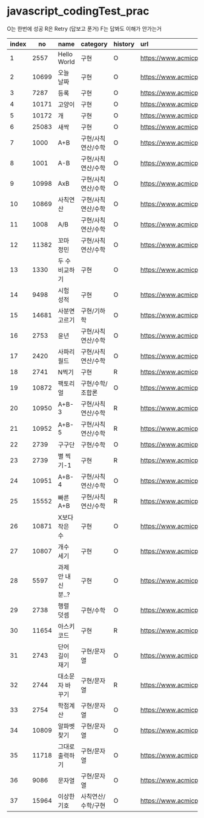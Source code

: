 # javascript_codingTest_prac

O는 한번에 성공
R은 Retry (답보고 푼거)
F는 답봐도 이해가 안가는거

| index | no    | name               | category           | history | url                                   | star |
| ----- | ----- | ------------------ | ------------------ | :------ | :------------------------------------ | :--: |
| 1     | 2557  | Hello World        | 구현               | O       | https://www.acmicpc.net/problem/2557  |      |
| 2     | 10699 | 오늘 날짜          | 구현               | O       | https://www.acmicpc.net/problem/10699 |      |
| 3     | 7287  | 등록               | 구현               | O       | https://www.acmicpc.net/problem/7287  |      |
| 4     | 10171 | 고양이             | 구현               | O       | https://www.acmicpc.net/problem/10171 |      |
| 5     | 10172 | 개                 | 구현               | O       | https://www.acmicpc.net/problem/10172 |      |
| 6     | 25083 | 새싹               | 구현               | O       | https://www.acmicpc.net/problem/25083 |      |
| 7     | 1000  | A+B                | 구현/사칙연산/수학 | O       | https://www.acmicpc.net/problem/1000  |      |
| 8     | 1001  | A-B                | 구현/사칙연산/수학 | O       | https://www.acmicpc.net/problem/1001  |      |
| 9     | 10998 | AxB                | 구현/사칙연산/수학 | O       | https://www.acmicpc.net/problem/10998 |      |
| 10    | 10869 | 사칙연산           | 구현/사칙연산/수학 | O       | https://www.acmicpc.net/problem/10869 |      |
| 11    | 1008  | A/B                | 구현/사칙연산/수학 | O       | https://www.acmicpc.net/problem/1008  |      |
| 12    | 11382 | 꼬마 정민          | 구현/사칙연산/수학 | O       | https://www.acmicpc.net/problem/11382 |      |
| 13    | 1330  | 두 수 비교하기     | 구현               | O       | https://www.acmicpc.net/problem/1330  |      |
| 14    | 9498  | 시험 성적          | 구현               | O       | https://www.acmicpc.net/problem/9498  |      |
| 15    | 14681 | 사분면 고르기      | 구현/기하학        | O       | https://www.acmicpc.net/problem/14681 |      |
| 16    | 2753  | 윤년               | 구현/사칙연산/수학 | O       | https://www.acmicpc.net/problem/2753  |      |
| 17    | 2420  | 사파리월드         | 구현/사칙연산/수학 | O       | https://www.acmicpc.net/problem/2420  |      |
| 18    | 2741  | N찍기              | 구현               | R       | https://www.acmicpc.net/problem/2741  |      |
| 19    | 10872 | 팩토리얼           | 구현/수학/조합론   | O       | https://www.acmicpc.net/problem/10872 |      |
| 20    | 10950 | A+B-3              | 구현/사칙연산/수학 | R       | https://www.acmicpc.net/problem/10950 |      |
| 21    | 10952 | A+B-5              | 구현/사칙연산/수학 | R       | https://www.acmicpc.net/problem/10952 |  💡  |
| 22    | 2739  | 구구단             | 구현/수학          | O       | https://www.acmicpc.net/problem/2739  |      |
| 23    | 2739  | 별 찍기-1          | 구현               | R       | https://www.acmicpc.net/problem/2738  |      |
| 24    | 10951 | A+B-4              | 구현/사칙연산/수학 | O       | https://www.acmicpc.net/problem/10951 |      |
| 25    | 15552 | 빠른 A+B           | 구현/사칙연산/수학 | R       | https://www.acmicpc.net/problem/15552 |  💡  |
| 26    | 10871 | X보다 작은 수      | 구현               | O       | https://www.acmicpc.net/problem/10871 |      |
| 27    | 10807 | 개수 세기          | 구현               | O       | https://www.acmicpc.net/problem/10807 |      |
| 28    | 5597  | 과제 안 내신 분..? | 구현               | O       | https://www.acmicpc.net/problem/5597  |  💡  |
| 29    | 2738  | 행렬 덧셈          | 구현/수학          | O       | https://www.acmicpc.net/problem/2738  |      |
| 30    | 11654 | 아스키 코드        | 구현               | R       | https://www.acmicpc.net/problem/11654 |  💡  |
| 31    | 2743  | 단어 길이 재기     | 구현/문자열        | O       | https://www.acmicpc.net/problem/2743  |      |
| 32    | 2744  | 대소문자 바꾸기    | 구현/문자열        | R       | https://www.acmicpc.net/problem/2744  |  💡  |
| 33    | 2754  | 학점계산           | 구현/문자열        | O       | https://www.acmicpc.net/problem/2754  |  💡  |
| 34    | 10809 | 알파벳 찾기        | 구현/문자열        | O       | https://www.acmicpc.net/problem/10809 |  💡  |
| 35    | 11718 | 그대로 출력하기    | 구현/문자열        | O       | https://www.acmicpc.net/problem/11718 |      |
| 36    | 9086  | 문자열             | 구현/문자열        | O       | https://www.acmicpc.net/problem/9086  |      |
| 37    | 15964 | 이상한 기호        | 사칙연산/수학/구현 | O       | https://www.acmicpc.net/problem/15964 |      |
